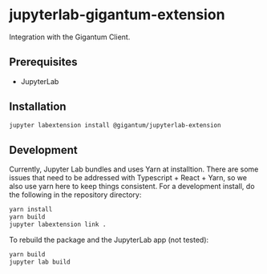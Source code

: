 # jupyterlab-gigantum-extension

Integration with the Gigantum Client.


## Prerequisites

* JupyterLab

## Installation

```bash
jupyter labextension install @gigantum/jupyterlab-extension
```

## Development

Currently, Jupyter Lab bundles and uses Yarn at installtion. There are some
issues that need to be addressed with Typescript + React + Yarn, so we also use
yarn here to keep things consistent.  For a development install, do the
following in the repository directory:

```bash
yarn install
yarn build
jupyter labextension link .
```

To rebuild the package and the JupyterLab app (not tested):

```bash
yarn build
jupyter lab build
```

